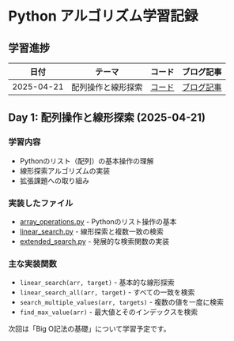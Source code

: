 # Python アルゴリズム学習記録

## 学習進捗

| 日付 | テーマ | コード | ブログ記事 |
|------|-------|-------|------------|
| 2025-04-21 | 配列操作と線形探索 | [コード](./2025-04-21/code/) | [ブログ記事](https://github.com/kenchang198/Python-Algorithm-Practice_blog/blob/main/2025-04-21/day1_linear_search.md) |

## Day 1: 配列操作と線形探索 (2025-04-21)

### 学習内容
- Pythonのリスト（配列）の基本操作の理解
- 線形探索アルゴリズムの実装
- 拡張課題への取り組み

### 実装したファイル
- [array_operations.py](./2025-04-21/code/array_operations.py) - Pythonのリスト操作の基本
- [linear_search.py](./2025-04-21/code/linear_search.py) - 線形探索と複数一致の検索
- [extended_search.py](./2025-04-21/code/extended_search.py) - 発展的な検索関数の実装

### 主な実装関数
- `linear_search(arr, target)` - 基本的な線形探索
- `linear_search_all(arr, target)` - すべての一致を検索
- `search_multiple_values(arr, targets)` - 複数の値を一度に検索
- `find_max_value(arr)` - 最大値とそのインデックスを検索

次回は「Big O記法の基礎」について学習予定です。
